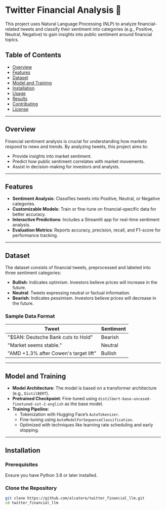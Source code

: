 # Twitter Financial Analysis 🚀

This project uses Natural Language Processing (NLP) to analyze financial-related tweets and classify their sentiment into categories (e.g., Positive, Neutral, Negative) to gain insights into public sentiment around financial topics.

## Table of Contents
- [Overview](#overview)
- [Features](#features)
- [Dataset](#dataset)
- [Model and Training](#model-and-training)
- [Installation](#installation)
- [Usage](#usage)
- [Results](#results)
- [Contributing](#contributing)
- [License](#license)

---

## Overview
Financial sentiment analysis is crucial for understanding how markets respond to news and trends. By analyzing tweets, this project aims to:
- Provide insights into market sentiment.
- Predict how public sentiment correlates with market movements.
- Assist in decision-making for investors and analysts.

---

## Features
- **Sentiment Analysis**: Classifies tweets into Positive, Neutral, or Negative categories.
- **Customizable Models**: Train or fine-tune on financial-specific data for better accuracy.
- **Interactive Predictions**: Includes a Streamlit app for real-time sentiment analysis.
- **Evaluation Metrics**: Reports accuracy, precision, recall, and F1-score for performance tracking.

---

## Dataset
The dataset consists of financial tweets, preprocessed and labeled into three sentiment categories:
- **Bullish**: Indicates optimism. Investors believe prices will increase in the future.
- **Neutral**: Tweets expressing neutral or factual information.
- **Bearish**:  Indicates pessimism. Investors believe prices will decrease in the future.

### Sample Data Format
| Tweet                                 | Sentiment   |
|---------------------------------------|-------------|
| "$SAN: Deutsche Bank cuts to Hold"    | Bearish    |
| "Market seems stable."                | Neutral    |
| "AMD +1.3% after Cowen's target lift" | Bullish    |

---

## Model and Training
- **Model Architecture**: The model is based on a transformer architecture (e.g., `DistilBERT`).
- **Pretrained Checkpoint**: Fine-tuned using `distilbert-base-uncased-finetuned-sst-2-english` as the base model.
- **Training Pipeline**:
  - Tokenization with Hugging Face’s `AutoTokenizer`.
  - Fine-tuning using `AutoModelForSequenceClassification`.
  - Optimized with techniques like learning rate scheduling and early stopping.

---

## Installation
### Prerequisites
Ensure you have Python 3.8 or later installed.

### Clone the Repository
```bash
git clone https://github.com/alcatere/twitter_financial_llm.git
cd twitter_financial_llm